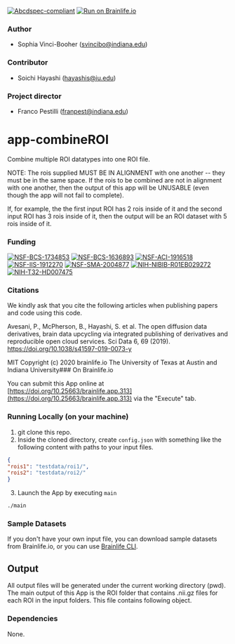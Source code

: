 [![Abcdspec-compliant](https://img.shields.io/badge/ABCD_Spec-v1.1-green.svg)](https://github.com/brain-life/abcd-spec)
[![Run on Brainlife.io](https://img.shields.io/badge/Brainlife-bl.app.313-blue.svg)](https://doi.org/10.25663/brainlife.app.313)

### Author
- Sophia Vinci-Booher (svincibo@indiana.edu)

### Contributor
- Soichi Hayashi (hayashis@iu.edu)

### Project director
- Franco Pestilli (franpest@indiana.edu)

# app-combineROI

Combine multiple ROI datatypes into one ROI file. 

NOTE: The rois supplied MUST BE IN ALIGNMENT with one another -- they must
be in the same space. If the rois to be combined are not in alignment with
one another, then the output of this app will be UNUSABLE
(even though the app will not fail to complete).

If, for example, the the first input ROI has 2 rois inside of it and the second input ROI has 3 rois 
inside of it, then the output will be an ROI dataset with 5 rois inside of it. 

### Funding 
[![NSF-BCS-1734853](https://img.shields.io/badge/NSF_BCS-1734853-blue.svg)](https://nsf.gov/awardsearch/showAward?AWD_ID=1734853)
[![NSF-BCS-1636893](https://img.shields.io/badge/NSF_BCS-1636893-blue.svg)](https://nsf.gov/awardsearch/showAward?AWD_ID=1636893)
[![NSF-ACI-1916518](https://img.shields.io/badge/NSF_ACI-1916518-blue.svg)](https://nsf.gov/awardsearch/showAward?AWD_ID=1916518)
[![NSF-IIS-1912270](https://img.shields.io/badge/NSF_IIS-1912270-blue.svg)](https://nsf.gov/awardsearch/showAward?AWD_ID=1912270)
[![NSF-SMA-2004877](https://img.shields.io/badge/NSF_SMA-2004877-blue.svg)](https://nsf.gov/awardsearch/showAward?AWD_ID=2004877)
[![NIH-NIBIB-R01EB029272](https://img.shields.io/badge/NIH_NIBIB-R01EB029272-green.svg)](https://grantome.com/grant/NIH/R01-EB029272-01)
[![NIH-T32-HD007475](https://img.shields.io/badge/NIH_T32-HD007475-green.svg)](https://www.nichd.nih.gov/grants-contracts/training-careers/extramural/institutional)

### Citations

We kindly ask that you cite the following articles when publishing papers and code using this code.

Avesani, P., McPherson, B., Hayashi, S. et al. The open diffusion data derivatives, brain data upcycling via integrated publishing of derivatives and reproducible open cloud services. Sci Data 6, 69 (2019). https://doi.org/10.1038/s41597-019-0073-y

MIT Copyright (c) 2020 brainlife.io The University of Texas at Austin and Indiana University### On Brainlife.io

You can submit this App online at [https://doi.org/10.25663/brainlife.app.313](https://doi.org/10.25663/brainlife.app.313) via the "Execute" tab.

### Running Locally (on your machine)

1. git clone this repo.
2. Inside the cloned directory, create `config.json` with something like the following content with paths to your input files.

```json
{
"rois1": "testdata/roi1/",
"rois2": "testdata/roi2/"
}
```

3. Launch the App by executing `main`

```bash
./main
```

### Sample Datasets

If you don't have your own input file, you can download sample datasets from Brainlife.io, or you can use [Brainlife CLI](https://github.com/brain-life/cli).

## Output

All output files will be generated under the current working directory (pwd). The main output of this App is the ROI folder that contains .nii.gz files for each ROI in the input folders. This file contains following object.

### Dependencies

None.
